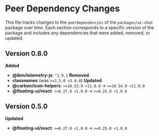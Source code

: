 # Peer Dependency Changes

This file tracks changes to the `peerDependencies` of the `packages/ai-chat` package over time.
Each section corresponds to a specific version of the package and includes any dependencies that were added, removed, or updated.



## Version 0.8.0

**Added**
- **@ibm/telemetry-js**: `^1.9.1`
**Removed**
- **classnames** (was `>=2.5.0 <3.0.0`)
**Updated**
- **@carbon/icon-helpers**: `>=10.53.0 <11.0.0` → `>=10.54.0 <11.0.0`
- **@floating-ui/react**: `>=0.27.0 <1.0.0` → `>=0.25.0 <1.0.0`

## Version 0.5.0

**Updated**

- **@floating-ui/react**: `>=0.27.0 <1.0.0` → `>=0.25.0 <1.0.0`
